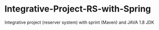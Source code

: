 # Integrative-Project-RS-with-Spring
Integrative project (reserver system) with sprint (Maven) and JAVA 1.8 JDK
